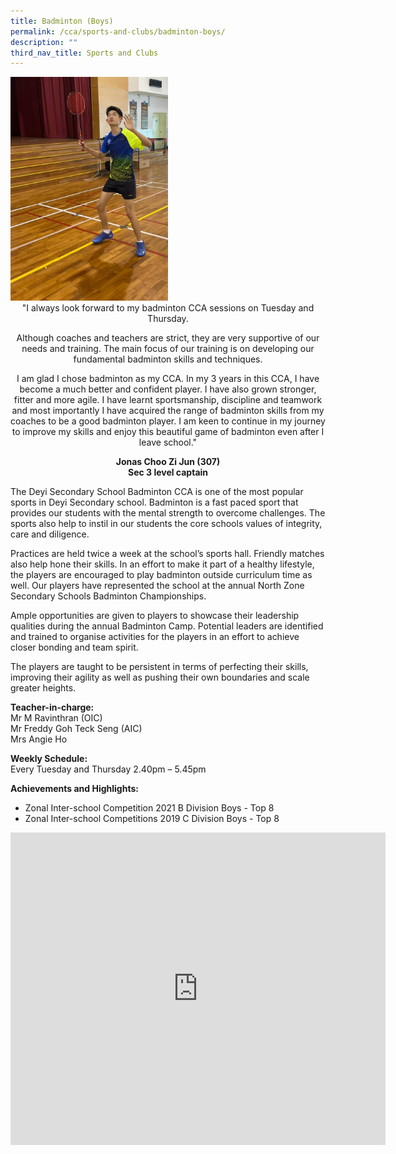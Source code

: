 ```yaml
---
title: Badminton (Boys)
permalink: /cca/sports-and-clubs/badminton-boys/
description: ""
third_nav_title: Sports and Clubs
---
```

<img style="width:50%" src="/images/Sports-Badminton.jpg">

<center>
"I always look forward to my badminton CCA sessions on Tuesday and Thursday.

Although coaches and teachers are strict, they are very supportive of our needs and training. The main focus of our training is on developing our fundamental badminton skills and techniques.

I am glad I chose badminton as my CCA. In my 3 years in this CCA, I have become a much better and confident player. I have also grown stronger, fitter and more agile. I have learnt sportsmanship, discipline and teamwork and most importantly I have acquired the range of badminton skills from my coaches to be a good badminton player. I am keen to continue in my journey to improve my skills and enjoy this beautiful game of badminton even after I leave school."

<strong>Jonas Choo Zi Jun (307) <br>
Sec 3 level captain </strong> </center>

The Deyi Secondary School Badminton CCA is one of the most popular sports in Deyi Secondary school. Badminton is a fast paced sport that provides our students with the mental strength to overcome challenges. The sports also help to instil in our students the core schools values of integrity, care and diligence.  
  
Practices are held twice a week at the school’s sports hall. Friendly matches also help hone their skills. In an effort to make it part of a healthy lifestyle, the players are encouraged to play badminton outside curriculum time as well. Our players have represented the school at the annual North Zone Secondary Schools Badminton Championships.  
  
Ample opportunities are given to players to showcase their leadership qualities during the annual Badminton Camp. Potential leaders are identified and trained to organise activities for the players in an effort to achieve closer bonding and team spirit.  
  
The players are taught to be persistent in terms of perfecting their skills, improving their agility as well as pushing their own boundaries and scale greater heights.  
  
**Teacher-in-charge:** <br>
Mr M Ravinthran (OIC) <br>
Mr Freddy Goh Teck Seng (AIC) <br>
Mrs Angie Ho  

**Weekly Schedule:** <br>
Every Tuesday and Thursday 2.40pm – 5.45pm  
  
**Achievements and Highlights:** <br>
* Zonal Inter-school Competition 2021 B Division Boys - Top 8
* Zonal Inter-school Competitions 2019 C Division Boys - Top 8

<iframe allowfullscreen="true" height="500" width="600" frameborder="0" src="https://docs.google.com/presentation/d/e/2PACX-1vR1B_ub1Dn3-pNc7Rs7jtlUv1IPoQKZMhMkhpd3QHoo5S4KB7I6nyxVPp22WIDcY4SXSh_UBAdll2Ur/embed?start=false&amp;loop=true&amp;delayms=10000"></iframe>